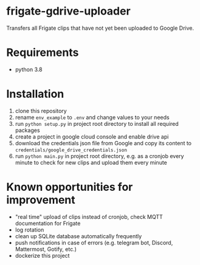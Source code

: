 # frigate-gdrive-uploader
Transfers all Frigate clips that have not yet been uploaded to Google Drive.            


# Requirements
- python 3.8


# Installation
1. clone this repository
2. rename `env_example` to `.env` and change values to your needs
3. run `python setup.py` in project root directory to install all required packages
4. create a project in google cloud console and enable drive api
5. download the credentials json file from Google and copy its content to `credentials/google_drive_credentials.json`
6. run `python main.py` in project root directory, e.g. as a cronjob every minute to check for new clips and upload them every minute


# Known opportunities for improvement
- "real time" upload of clips instead of cronjob, check MQTT documentation for Frigate
- log rotation
- clean up SQLite database automatically frequently
- push notifications in case of errors (e.g. telegram bot, Discord, Mattermost, Gotify, etc.)
- dockerize this project